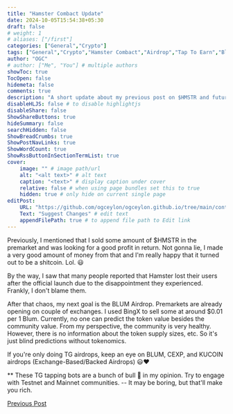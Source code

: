 ```yaml
---
title: "Hamster Combact Update"
date: 2024-10-05T15:54:38+05:30
draft: false
# weight: 1
# aliases: ["/first"]
categories: ["General","Crypto"]
tags: ["General","Crypto","Hamster Combact","Airdrop","Tap To Earn","Blum Airdrop","CEXP Airdrop","OGCEYLON"]
author: "OGC"
# author: ["Me", "You"] # multiple authors
showToc: true
TocOpen: false
hidemeta: false
comments: true
description: "A short update about my previous post on $HMSTR and future projects that I'm interested in"
disableHLJS: false # to disable highlightjs
disableShare: false
ShowShareButtons: true
hideSummary: false
searchHidden: false
ShowBreadCrumbs: true
ShowPostNavLinks: true
ShowWordCount: true
ShowRssButtonInSectionTermList: true
cover:
    image: "" # image path/url
    alt: "<alt text>" # alt text
    caption: "<text>" # display caption under cover
    relative: false # when using page bundles set this to true
    hidden: true # only hide on current single page
editPost:
    URL: "https://github.com/ogceylon/ogceylon.github.io/tree/main/content"
    Text: "Suggest Changes" # edit text
    appendFilePath: true # to append file path to Edit link
---
```


Previously, I mentioned that I sold some amount of $HMSTR in the premarket and was looking for a good profit in return. Not gonna lie, I made a very good amount of money from that and I'm really happy that it turned out to be a shitcoin. Lol. :smiley:

By the way, I saw that many people reported that Hamster lost their users after the official launch due to the disappointment they experienced. Frankly, I don't blame them.

After that chaos, my next goal is the BLUM Airdrop. Premarkets are already opening on
couple of exchanges. 
I used BingX to sell some at around $0.01 per 1 Blum. Currently, no one can predict the token value besides the community value. From my perspective, the community is very healthy. However, there is no information about the token supply sizes, etc. So it's just blind predictions without tokenomics.


If you're only doing TG airdrops, keep an eye on BLUM, CEXP, and KUCOIN airdrops (Exchange-Based/Backed Airdrops) 😃❤️

** These TG tapping bots are a bunch of bull 💩 in my opinion. Try to engage with Testnet and Mainnet communities. -- It may be boring, but that'll make you rich.

[Previous Post](https://ogceylon.github.io/posts/general/hamster_combact/)